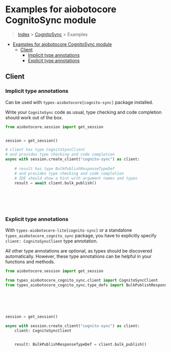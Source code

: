 <a id="examples-for-aiobotocore-cognitosync-module"></a>

# Examples for aiobotocore CognitoSync module

> [Index](../README.md) > [CognitoSync](./README.md) > Examples

- [Examples for aiobotocore CognitoSync module](#examples-for-aiobotocore-cognitosync-module)
  - [Client](#client)
    - [Implicit type annotations](#implicit-type-annotations)
    - [Explicit type annotations](#explicit-type-annotations)

<a id="client"></a>

## Client

<a id="implicit-type-annotations"></a>

### Implicit type annotations

Can be used with `types-aiobotocore[cognito-sync]` package installed.

Write your `CognitoSync` code as usual, type checking and code completion
should work out of the box.

```python
from aiobotocore.session import get_session


session = get_session()

# client has type CognitoSyncClient
# and provides type checking and code completion
async with session.create_client("cognito-sync") as client:
    
    # result has type BulkPublishResponseTypeDef
    # and provides type checking and code completion
    # IDE should show a hint with argument names and types
    result = await client.bulk_publish()
    

    

    
```

<a id="explicit-type-annotations"></a>

### Explicit type annotations

With `types-aiobotocore-lite[cognito-sync]` or a standalone
`types_aiobotocore_cognito_sync` package, you have to explicitly specify
`client: CognitoSyncClient` type annotation.

All other type annotations are optional, as types should be discovered
automatically. However, these type annotations can be helpful in your functions
and methods.

```python
from aiobotocore.session import get_session

from types_aiobotocore_cognito_sync.client import CognitoSyncClient
from types_aiobotocore_cognito_sync.type_defs import BulkPublishResponseTypeDef






session = get_session()

async with session.create_client("cognito-sync") as client:
    client: CognitoSyncClient

    
    result: BulkPublishResponseTypeDef = client.bulk_publish()
    

    

    
```
